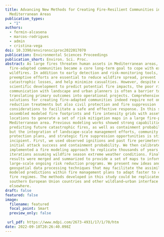 ```yaml
---
title: Advancing New Methods for Creating Fire-Resilient Communities in
  Mediterranean Areas
publication_types:
  - "1"
authors:
  - fermin-alcasena
  - marcos-rodrigues
  - admin
  - cristina-vega
doi: 10.3390/environsciproc2022017070
publication: Environmental Sciences Proceedings
publication_short: Environ. Sci. Proc.
abstract: As large fires threaten human assets in Mediterranean areas, creating
  fire-adapted communities became a core long-term goal to cope with extreme
  wildfires. In addition to early detection and risk-monitoring tools,
  preemptive efforts are essential to reduce wildfire spread, prevent
  catastrophic losses, and help minimize casualties. However, despite extensive
  scientific development to predict potential fire impacts, the poor risk
  communication with landscape and urban planners is often a barrier to
  translating primary outcomes into operational projects. Comprehensive
  solutions for creating fire-adapted communities indeed require not only fuel
  reduction treatments but also civil protection and fire suppression
  considerations to facilitate a safe and effective response. In this study, we
  assembled modeled fire footprints and fire intensity grids with asset
  locations to generate a set of risk mitigation maps in a large fire-prone
  Mediterranean area. Previous modeling works showed strong capabilities for
  predicting future catastrophic fires, as well as containment probabilities,
  but the integration of landscape-scale management efforts, community
  protection plans, and strategic fire suppression opportunities is still
  incipient. First, we used observed ignitions and past fire perimeters to model
  initial attack success and containment probability. We then calibrated and
  implemented a fire modeling approach to replicate thousands of years or
  iterations assuming wildfire season extreme weather conditions. Finally, the
  results were merged and summarized to provide a set of maps to inform
  large-scale ongoing risk reduction programs. We present new ideas and
  geospatial data processing techniques that may facilitate the assimilation of
  modeled predictions within fire management plans to adapt faster to changing
  fire regimes. The methods developed in this study could be replicated in
  southern European Union countries and other wildland–urban interface areas
  elsewhere.
draft: false
featured: false
image:
  filename: featured
  focal_point: Smart
  preview_only: false
  
 url_pdf: https://www.mdpi.com/2673-4931/17/1/70/htm
date: 2022-09-18T20:26:40.098Z
---
```

